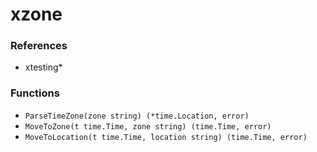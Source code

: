 # xzone

### References

+ xtesting*

### Functions

+ `ParseTimeZone(zone string) (*time.Location, error)`
+ `MoveToZone(t time.Time, zone string) (time.Time, error)`
+ `MoveToLocation(t time.Time, location string) (time.Time, error)`
